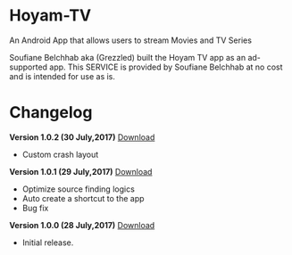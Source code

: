 # Hoyam-TV
An Android App that allows users to stream Movies and TV Series 

Soufiane Belchhab aka (Grezzled) built the Hoyam TV app as an ad-supported app. This SERVICE is provided by Soufiane Belchhab at no cost and is intended for use as is.

# Changelog

**Version 1.0.2 (30 July,2017)** [Download](https://cdn.rawgit.com/grezzled/Hoyam-TV/48ab139c/Releases/Hoyam%20TV%20-%20V1.0.2.apk)
* Custom crash layout  

**Version 1.0.1 (29 July,2017)** [Download](https://cdn.rawgit.com/grezzled/Hoyam-TV/2bf49506/Hoyam%20TV%20-%20V1.0.1.apk)
* Optimize source finding logics 
* Auto create a shortcut to the app 
* Bug fix 

**Version 1.0.0 (28 July,2017)** [Download](https://cdn.rawgit.com/grezzled/Hoyam-TV/1a8aa12a/Hoyam%20TV%20-%20V01.apk)
* Initial release.


